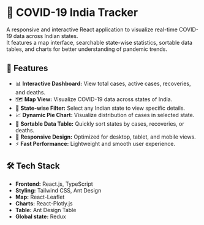 # 🦠 COVID-19 India Tracker

A responsive and interactive React application to visualize real-time COVID-19 data across Indian states.  
It features a map interface, searchable state-wise statistics, sortable data tables, and charts for better understanding of pandemic trends.


## 🚀 Features

- 📊 **Interactive Dashboard:** View total cases, active cases, recoveries, and deaths.
- 🗺️ **Map View:** Visualize COVID-19 data across states of India.
- 🔎 **State-wise Filter:** Select any Indian state to view specific details.
- 📈 **Dynamic Pie Chart:** Visualize distribution of cases in selected state.
- 🧮 **Sortable Data Table:** Quickly sort states by cases, recoveries, or deaths.
- 📱 **Responsive Design:** Optimized for desktop, tablet, and mobile views.
- ⚡ **Fast Performance:** Lightweight and smooth user experience.

## 🛠️ Tech Stack

- **Frontend:** React.js, TypeScript
- **Styling:** Tailwind CSS, Ant Design
- **Map:** React-Leaflet
- **Charts:** React-Plotly.js
- **Table:** Ant Design Table
- **Global state:** Redux

